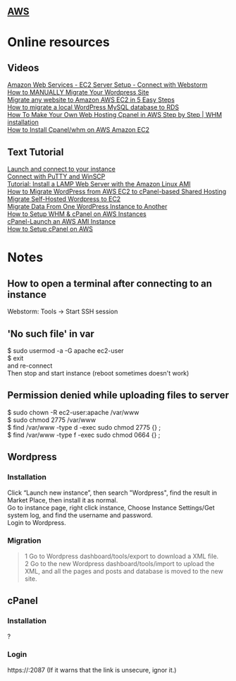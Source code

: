 ## [AWS](https://aws.amazon.com/)  
# Online resources  
## Videos
[Amazon Web Services - EC2 Server Setup - Connect with Webstorm](https://www.youtube.com/watch?v=HfnIL5lM8WY)  
[How to MANUALLY Migrate Your Wordpress Site](https://www.youtube.com/watch?v=wROa37k_RQA)  
[Migrate any website to Amazon AWS EC2 in 5 Easy Steps](https://www.youtube.com/watch?v=6eH_XNMUsFQ)  
[How to migrate a local WordPress MySQL database to RDS](https://www.youtube.com/watch?v=gwO76ar56Kg)  
[How To Make Your Own Web Hosting Cpanel in AWS Step by Step | WHM installation](https://www.youtube.com/watch?v=Kmfy6yzDTu0)  
[How to Install Cpanel/whm on AWS Amazon EC2](https://www.youtube.com/watch?v=qPFcsY6I6vQ)  
## Text Tutorial
[Launch and connect to your instance](https://docs.aws.amazon.com/AWSEC2/latest/UserGuide/EC2_GetStarted.html#ec2-launch-instance)  
[Connect with PuTTY and WinSCP](https://docs.aws.amazon.com/AWSEC2/latest/UserGuide/putty.html)  
[Tutorial: Install a LAMP Web Server with the Amazon Linux AMI](https://docs.aws.amazon.com/AWSEC2/latest/UserGuide/install-LAMP.html)  
[How to Migrate WordPress from AWS EC2 to cPanel-based Shared Hosting](http://www.thegurleyman.com/how-to-migrate-wordpress-from-aws-ec2-to-cpanel-based-shared-hosting/)  
[Migrate Self-Hosted Wordpress to EC2](https://forums.aws.amazon.com/thread.jspa?threadID=120283)  
[Migrate Data From One WordPress Instance to Another](https://docs.bitnami.com/aws/how-to/migrate-wordpress/)  
[How to Setup WHM & cPanel on AWS Instances](https://tecadmin.net/setup-whm-cpanel-on-aws/)  
[cPanel-Launch an AWS AMI Instance](https://documentation.cpanel.net/display/CKB/Launch+an+AWS+AMI+Instance#LaunchanAWSAMIInstance-LoginviaSSH.)  
[How to Setup cPanel on AWS](https://hostadvice.com/how-to/how-to-setup-cpanel-on-aws/)  
# Notes
## How to open a terminal after connecting to an instance
Webstorm: Tools -> Start SSH session
## 'No such file' in var
$ sudo usermod -a -G apache ec2-user  
$ exit  
and re-connect  
Then stop and start instance (reboot sometimes doesn't work)
## Permission denied while uploading files to server
$ sudo chown -R ec2-user:apache /var/www  
$ sudo chmod 2775 /var/www  
$ find /var/www -type d -exec sudo chmod 2775 {} \;  
$ find /var/www -type f -exec sudo chmod 0664 {} \;  
## Wordpress  
### Installation
Click “Launch new instance”, then search "Wordpress", find the result in Market Place, then install it as normal.  
Go to instance page, right click instance, Choose Instance Settings/Get system log, and find the username and password.  
Login to Wordpress.
### Migration
> 1 Go to Wordpress dashboard/tools/export to download a XML file.  
> 2 Go to the new Wordpress dashboard/tools/import to upload the XML, and all the pages and posts and database is moved to the new site.
## cPanel
### Installation
?  
### Login
https://<publicIP>:2087  (If it warns that the link is unsecure, ignor it.)  
